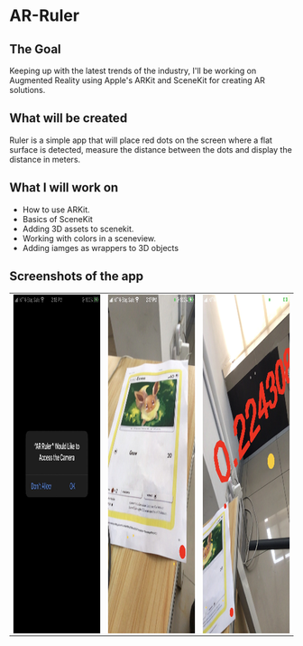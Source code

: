 # AR-Ruler

## The Goal

Keeping up with the latest trends of the industry, I'll be working on Augmented Reality using Apple's ARKit and SceneKit for creating AR solutions.

## What will be created

Ruler is a simple app that will place red dots on the screen where a flat surface is detected, measure the distance between the dots and display the distance in meters. 

## What I will work on

* How to use ARKit.
* Basics of SceneKit
* Adding 3D assets to scenekit.
* Working with colors in a sceneview.
* Adding iamges as wrappers to 3D objects


## Screenshots of the app
<table>
 <tr>
  <td>
   <img align="left" alt="IMG" src="https://raw.githubusercontent.com/BashirYesufu/AR-Ruler/main/Documentation/image 1.jpg" width="400" height="600" />
  </td>
  <td>
    <img align="center" alt="IMG" src="https://raw.githubusercontent.com/BashirYesufu/AR-Ruler/main/Documentation/image 2.jpg" width="400" height="600" />
  </td>
   <td>
    <img align="right" alt="IMG" src="https://raw.githubusercontent.com/BashirYesufu/AR-Ruler/main/Documentation/image 3.jpg" width="400" height="600" />
  </td>
 </tr>
</table>
